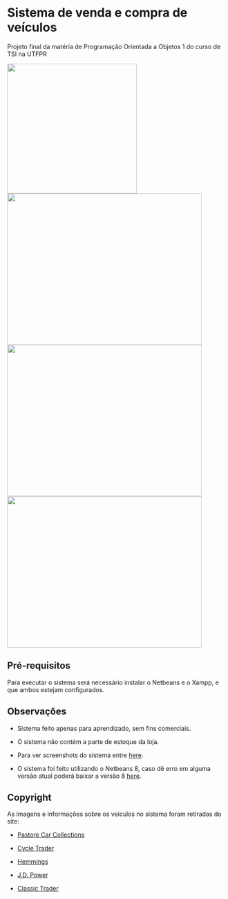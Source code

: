 # Sistema de venda e compra de veículos

Projeto final da matéria de Programação Orientada a Objetos 1 do curso de TSI na UTFPR

<img src="https://cdn.discordapp.com/attachments/715640649051013144/1082379765803130880/login.JPG" style="width:300px; heigh:400px;">

<img src="https://cdn.discordapp.com/attachments/715640649051013144/1082380027846475846/cadastroVen.JPG" style="width:450px; height:350px;">

<img src="https://cdn.discordapp.com/attachments/715640649051013144/1082379986188632184/dDodge.JPG" style="width:450px; height:350px;">

<img src="https://cdn.discordapp.com/attachments/715640649051013144/1082380091968979024/Relatorio.JPG" style="width:450px; height:350px;">

<h2>Pré-requisitos</h2>

Para executar o sistema será necessário instalar o Netbeans e o Xampp, e que ambos estejam configurados.

## Observações

* Sistema feito apenas para aprendizado, sem fins comerciais.

* O sistema não contém a parte de estoque da loja.

* Para ver screenshots do sistema entre [here](https://drive.google.com/drive/folders/1lmvWOaSSS5HKAh-V_93A-uDeDgxnkkZ9?usp=share_link).

* O sistema foi feito utilizando o Netbeans 8, caso dê erro em alguma versão atual poderá baixar a versão 8 [here](https://drive.google.com/drive/folders/1Ko-8QFKB0jrRFzrUYE3giQlUaa9Cn0Xj?usp=share_link).

## Copyright

As imagens e informações sobre os veículos no sistema foram retiradas do site:

* [Pastore Car Collections](https://www.pastorecc.com.br) 

* [Cycle Trader](https://www.cycletrader.com/)

* [Hemmings](https://www.hemmings.com/)

* [J.D. Power](https://www.jdpower.com/)

* [Classic Trader](https://www.classic-trader.com/uk/cars)